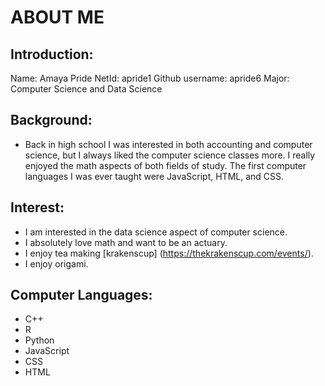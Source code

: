 # ABOUT ME

## Introduction:
Name: Amaya Pride
NetId: apride1
Github username: apride6
Major: Computer Science and Data Science 

## Background:
* Back in high school I was interested in both accounting and computer science, but I always liked the computer science classes more. I really enjoyed the math aspects of both fields of study. The first computer languages I was ever taught were JavaScript, HTML, and CSS. 

## Interest:
* I am interested in the data science aspect of computer science.
* I absolutely love math and want to be an actuary. 
* I enjoy tea making [krakenscup] (https://thekrakenscup.com/events/).
* I enjoy origami.

## Computer Languages:
- C++
- R
- Python
- JavaScript
- CSS
- HTML

